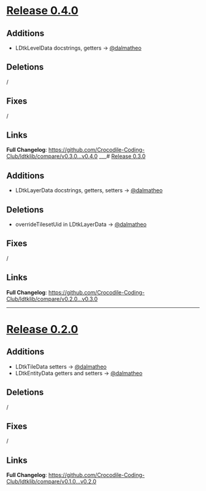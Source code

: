 # [Release 0.4.0](https://github.com/Crocodile-Coding-Club/ldtklib/releases/tag/v0.4.0)

## Additions

* LDtkLevelData docstrings, getters -> [@dalmatheo](https://github.com/dalmatheo)

## Deletions

/

## Fixes

/

## Links

**Full Changelog**: https://github.com/Crocodile-Coding-Club/ldtklib/compare/v0.3.0...v0.4.0
___# [Release 0.3.0](https://github.com/Crocodile-Coding-Club/ldtklib/releases/tag/v0.4.0)

## Additions

* LDtkLayerData docstrings, getters, setters -> [@dalmatheo](https://github.com/dalmatheo)

## Deletions

* overrideTilesetUid in LDtkLayerData -> [@dalmatheo](https://github.com/dalmatheo)

## Fixes

/

## Links

**Full Changelog**: https://github.com/Crocodile-Coding-Club/ldtklib/compare/v0.2.0...v0.3.0
___
# [Release 0.2.0](https://github.com/Crocodile-Coding-Club/ldtklib/releases/tag/v0.2.0)

## Additions

* LDtkTileData setters -> [@dalmatheo](https://github.com/dalmatheo)
* LDtkEntityData getters and setters -> [@dalmatheo](https://github.com/dalmatheo)

## Deletions

/

## Fixes

/

## Links

**Full Changelog**: https://github.com/Crocodile-Coding-Club/ldtklib/compare/v0.1.0...v0.2.0